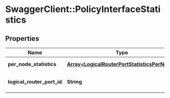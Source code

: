 # SwaggerClient::PolicyInterfaceStatistics

## Properties
Name | Type | Description | Notes
------------ | ------------- | ------------- | -------------
**per_node_statistics** | [**Array&lt;LogicalRouterPortStatisticsPerNode&gt;**](LogicalRouterPortStatisticsPerNode.md) | Per Node Statistics | [optional] 
**logical_router_port_id** | **String** | The ID of the logical router port | 


